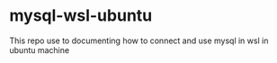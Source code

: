 # mysql-wsl-ubuntu
This repo use to documenting how to connect and use mysql in wsl in ubuntu machine
